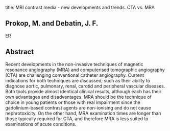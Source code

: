 title: MRI contrast media - new developments and trends. CTA vs. MRA

## Prokop, M. and Debatin, J. F.
ER


## Abstract
Recent developments in the non-invasive techniques of magnetic resonance angiography (MRA) and computerised tomographic angiography (CTA) are challenging conventional catheter angiography. Current indications for both techniques are discussed, such as their ability to diagnose aortic, pulmonary, renal, carotid and peripheral vascular diseases. Both tools provide almost identical clinical results, although each has their own advantages and disadvantages. MRA should be the technique of choice in young patients or those with real impairment since the gadolinium-based contrast agents are non-ionising and do not cause nephrotoxicity. On the other hand, MRA examination times are longer than those typically required for CTA, and therefore MRA is less suited to examinations of acute conditions.

